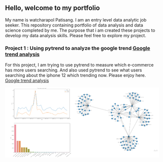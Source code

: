 ## Hello, welcome to my portfolio

My name is watcharapol Patisang. I am an entry level 
data analytic job seeker. This repository containing 
portfolio of data analysis and data science completed 
by me. The purpose that i am created these projects to 
develop my data analysis skills. Please feel free to 
explore my project.

### Project 1 : Using pytrend to analyze the google trend [Google trend analysis](https://github.com/Tarwp/Own_Project/blob/main/Pytrend/Pytrend.ipynb)

For this project, I am trying to use pytrend to measure which 
e-commerce has more users searching. And also used pytrend to 
see what users searching about the iphone 12 which trending now.
Please enjoy here. [Google trend analysis](https://github.com/Tarwp/Own_Project/blob/main/Pytrend/Pytrend.ipynb)

![alt text](https://github.com/Tarwp/Own_Project/blob/main/Pytrend/Pytrenim.jpg)

